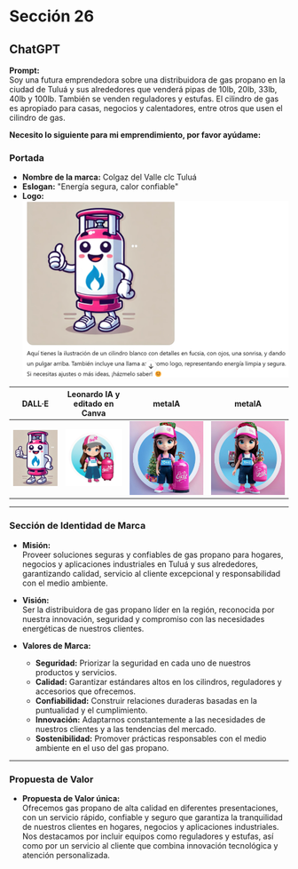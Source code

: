 # Sección 26

## ChatGPT

**Prompt:**  
Soy una futura emprendedora sobre una distribuidora de gas propano en la ciudad de Tuluá y sus alrededores que venderá pipas de 10lb, 20lb, 33lb, 40lb y 100lb. También se venden reguladores y estufas. El cilindro de gas es apropiado para casas, negocios y calentadores, entre otros que usen el cilindro de gas.

**Necesito lo siguiente para mi emprendimiento, por favor ayúdame:**

### Portada
- **Nombre de la marca:** Colgaz del Valle clc Tuluá  
- **Eslogan:** "Energía segura, calor confiable"  
- **Logo:**  
![Logo generado con DALL-E](https://raw.githubusercontent.com/magrelGuti/TalentoTech/refs/heads/main/DALL-E.png)



| **DALL·E** | **Leonardo IA y editado en Canva** | **metalA** | **metalA** |
|:----------:|:----------------------------------:|:----------:|:----------:|
| ![DALL-E](https://github.com/magrelGuti/TalentoTech/blob/main/logo.png?raw=true) | ![Leonardo IA y Canva](https://github.com/magrelGuti/TalentoTech/blob/main/logo3.png?raw=true) | ![metalA](https://github.com/magrelGuti/TalentoTech/blob/main/logo%201%20MetaIA.jpeg?raw=true) | ![metalA](https://github.com/magrelGuti/TalentoTech/blob/main/logo2%20Meta%20IA.jpeg?raw=true) |

---

### Sección de Identidad de Marca

- **Misión:**  
  Proveer soluciones seguras y confiables de gas propano para hogares, negocios y aplicaciones industriales en Tuluá y sus alrededores, garantizando calidad, servicio al cliente excepcional y responsabilidad con el medio ambiente.

- **Visión:**  
  Ser la distribuidora de gas propano líder en la región, reconocida por nuestra innovación, seguridad y compromiso con las necesidades energéticas de nuestros clientes.

- **Valores de Marca:**  
  - **Seguridad:** Priorizar la seguridad en cada uno de nuestros productos y servicios.  
  - **Calidad:** Garantizar estándares altos en los cilindros, reguladores y accesorios que ofrecemos.  
  - **Confiabilidad:** Construir relaciones duraderas basadas en la puntualidad y el cumplimiento.  
  - **Innovación:** Adaptarnos constantemente a las necesidades de nuestros clientes y a las tendencias del mercado.  
  - **Sostenibilidad:** Promover prácticas responsables con el medio ambiente en el uso del gas propano.

---

### Propuesta de Valor

- **Propuesta de Valor única:**  
  Ofrecemos gas propano de alta calidad en diferentes presentaciones, con un servicio rápido, confiable y seguro que garantiza la tranquilidad de nuestros clientes en hogares, negocios y aplicaciones industriales. Nos destacamos por incluir equipos como reguladores y estufas, así como por un servicio al cliente que combina innovación tecnológica y atención personalizada.

